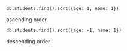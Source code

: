 

```db.students.find().sort({age: 1, name: 1})```

ascending order

```db.students.find().sort({age: -1, name: 1})```

descending order
